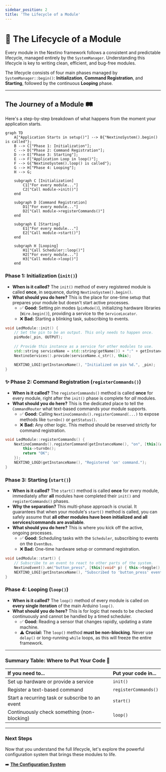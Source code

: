 ```yaml
---
sidebar_position: 2
title: 'The Lifecycle of a Module'
---
```


# 🔄 The Lifecycle of a Module

Every module in the Nextino framework follows a consistent and predictable lifecycle, managed entirely by the `SystemManager`. Understanding this lifecycle is key to writing clean, efficient, and bug-free modules.

The lifecycle consists of four main phases managed by `SystemManager::begin()`: **Initialization**, **Command Registration**, and **Starting**, followed by the continuous **Looping** phase.

---

## The Journey of a Module 🛤️

Here's a step-by-step breakdown of what happens from the moment your application starts.

```mermaid
graph TD
    A["Application Starts in setup()"] --> B{"NextinoSystem().begin() is called"};
    B --> C["Phase 1: Initialization"];
    C --> D["Phase 2: Command Registration"];
    D --> E["Phase 3: Starting"];
    E --> F["Application Loop in loop()"];
    F --> G{"NextinoSystem().loop() is called"};
    G --> H["Phase 4: Looping"];
    H --> G;

    subgraph C [Initialization]
        C1["For every module..."]
        C2["Call module->init()"]
    end

    subgraph D [Command Registration]
        D1["For every module..."]
        D2["Call module->registerCommands()"]
    end

    subgraph E [Starting]
        E1["For every module..."]
        E2["Call module->start()"]
    end

    subgraph H [Looping]
        H1["Call Scheduler::loop()"]
        H2["For every module..."]
        H3["Call module->loop()"]
    end
```

### Phase 1: Initialization (`init()`)

* **When is it called?** The `init()` method of every registered module is called **once**, in sequence, during `NextinoSystem().begin()`.
* **What should you do here?** This is the place for one-time setup that prepares your module but doesn't start active processes.
  * ✅ **Good:** Setting pin modes (`pinMode()`), initializing hardware libraries (`Wire.begin()`), providing a service to the `ServiceLocator`.
  * ❌ **Bad:** Starting a blinking task, subscribing to events.

```cpp title="Example: LedModule::init()"
void LedModule::init() {
    // Set the pin to be an output. This only needs to happen once.
    pinMode(_pin, OUTPUT);
    
    // Provide this instance as a service for other modules to use.
    std::string serviceName = std::string(getName()) + ":" + getInstanceName();
    NextinoServices().provide(serviceName.c_str(), this);

    NEXTINO_LOGI(getInstanceName(), "Initialized on pin %d.", _pin);
}
```

### ✨ Phase 2: Command Registration (`registerCommands()`)

* **When is it called?** The `registerCommands()` method is called **once** for every module, right after the `init()` phase is complete for *all* modules.
* **What should you do here?** This is the dedicated place to tell the `CommandRouter` what text-based commands your module supports.
  * ✅ **Good:** Calling `NextinoCommands().registerCommand(...)` to expose methods like `turnOn()` or `getStatus()`.
  * ❌ **Bad:** Any other logic. This method should be reserved strictly for command registration.

```cpp title="Example: LedModule::registerCommands()"
void LedModule::registerCommands() {
    NextinoCommands().registerCommand(getInstanceName(), "on", [this](auto args) {
        this->turnOn();
        return "OK";
    });
    NEXTINO_LOGD(getInstanceName(), "Registered 'on' command.");
}
```

### Phase 3: Starting (`start()`)

* **When is it called?** The `start()` method is called **once** for every module, immediately after **all** modules have completed their `init()` and `registerCommands()` phases.
* **Why the separation?** This multi-phase approach is crucial. It guarantees that when your module's `start()` method is called, you can safely assume that **all other modules have been initialized and all services/commands are available**.
* **What should you do here?** This is where you kick off the active, ongoing processes.
  * ✅ **Good:** Scheduling tasks with the `Scheduler`, subscribing to events on the `EventBus`.
  * ❌ **Bad:** One-time hardware setup or command registration.

```cpp title="Example: LedModule::start()"
void LedModule::start() {
    // Subscribe to an event to react to other parts of the system.
    NextinoEvent().on("button_press", [this](void* p) { this->toggle(); });
    NEXTINO_LOGI(getInstanceName(), "Subscribed to 'button_press' event.");
}
```

### Phase 4: Looping (`loop()`)

* **When is it called?** The `loop()` method of every module is called on **every single iteration** of the main Arduino `loop()`.
* **What should you do here?** This is for logic that needs to be checked continuously and cannot be handled by a timed scheduler.
  * ✅ **Good:** Reading a sensor that changes rapidly, updating a state machine.
  * ⚠️ **Crucial:** The `loop()` method **must be non-blocking**. Never use `delay()` or long-running `while` loops, as this will freeze the entire framework.

---

### Summary Table: Where to Put Your Code 📍

| If you need to... | Put your code in... |
| :--- | :--- |
| Set up hardware or provide a service | `init()` |
| Register a text-based command | `registerCommands()` |
| Start a recurring task or subscribe to an event | `start()` |
| Continuously check something (non-blocking) | `loop()` |

---

### Next Steps

Now that you understand the full lifecycle, let's explore the powerful configuration system that brings these modules to life.

➡️ **[The Configuration System](./configuration-system)**
